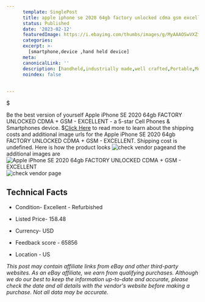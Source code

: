 ```yaml
---
      template: SinglePost
      title: apple iphone se 2020 64gb factory unlocked cdma gsm excellent
      status: Published
      date: '2023-02-12'
      featuredImage: https://i.ebayimg.com/thumbs/images/g/MyAAAOSwVXZfBhey/s-l225.jpg
      categories: 
      excerpt: >-
        [smartphone,device ,hand held device]
      meta:
      canonicalLink: ''
      description: [handheld,industrially made,well crafted,Portable,Mobile,Compact,Convenient,Lightweight,Maneuverable,Man-portable,Miniature,Carriable,Hand-held,Light,Holdable,Transportable,Mobile device,Pocket-sized,On-the-go,Wireless,Cordless,Compact size,Convenient size, smartphone,device ,hand held device]
      noindex: false
      
        
---
```

$

Be the best version of yourself Apple iPhone SE 2020 64gb FACTORY UNLOCKED CDMA + GSM - EXCELLENT - a 5-star Cell Phones & Smartphones device.
$[Click Here](https://www.ebay.com/itm/125570215340?hash=item1d3c916dac%3Ag%3AMyAAAOSwVXZfBhey&amdata=enc%3AAQAHAAAA4JLVbd2U9Lw0w8NKxlile9rxo1yAFXawz2Qtco1%2FeLYDE3uw0JCBTAAgB9sgiVzWJ8xGjtT61%2F25Gx5UQh2KD8Pi0id0TmH5A55WC4tS%2Bo2ofZ%2FxMu0V8PoAKTC%2BT2ArW3B6pF53739IUiaoXEu5UPw8sjlRzlElCuazO7Zydl0marLJS4SibhBBOc%2FEUR%2F0IU3KXW2ka%2F78j3gTlsUXRbEv6wpw8aYLXMtWZszmQp3xZnm8NA1%2F5oexM4mrDs4o7zORrw8AyuWmXMswu6w8XhmilT%2F5s07d69qoegN08dN%2F&mkevt=1&mkcid=1&mkrid=711-53200-19255-0&campid=%253CePNCampaignId%253E&customid=%253CreferenceId%253E&toolid=10049) to read more to learn about the shipping costs and additional image urls for the Apple iPhone SE 2020 64gb FACTORY UNLOCKED CDMA + GSM - EXCELLENT. Shipping cost is undefined. Here is how the product looks ![check vendor page](https://i.ebayimg.com/thumbs/images/g/MyAAAOSwVXZfBhey/s-l225.jpg)and the additional images are![Apple iPhone SE 2020 64gb FACTORY UNLOCKED CDMA + GSM - EXCELLENT](https://i.ebayimg.com/images/g/MyAAAOSwVXZfBhey/s-l1600.jpg)![check vendor page]()



 ## Technical Facts 



     
      

 - Condition- Excellent - Refurbished 


      

 - Listed Price- 158.48 


      

 - Currency- USD 


      

 - Feedback score - 65856 


      

 - Location - US 


      
      

 *_This post may contain affiliate links from eBay and other third-party websites. As an eBay affiliate, we earn from qualifying purchases. Although we do our best to keep the information up-to-date and accurate, please check the date and all details with the vendor's website before making a purchase. Not all data may be accurate._*






